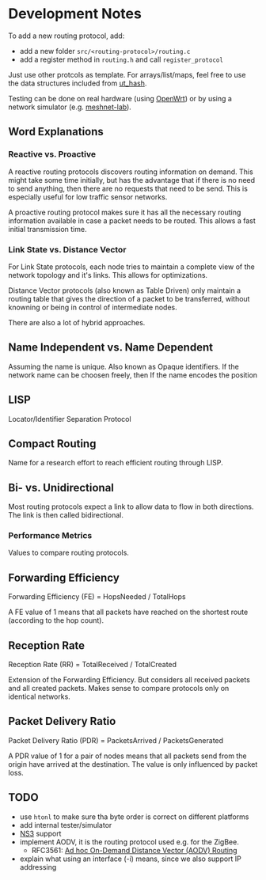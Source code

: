 # Development Notes

To add a new routing protocol, add:
- add a new folder `src/<routing-protocol>/routing.c`
- add a register method in `routing.h` and call `register_protocol`

Just use other protcols as template. For arrays/list/maps, feel free to use the data structures included from [ut_hash](https://troydhanson.github.io/uthash/).

Testing can be done on real hardware (using [OpenWrt](https://openwrt.org/)) or by using a network simulator (e.g. [meshnet-lab](https://github.com/mwarning/meshnet-lab)).

## Word Explanations

### Reactive vs. Proactive

A reactive routing protocols discovers routing information on demand. This might take some time initially, but has the advantage that if there is no need to send anything, then there are no requests that need to be send. This is especially useful for low traffic sensor networks.

A proactive routing protocol makes sure it has all the necessary routing information available in case a packet needs to be routed. This allows a fast initial transmission time.

### Link State vs. Distance Vector

For Link State protocols, each node tries to maintain a complete view of the network topology and it's links.
This allows for optimizations.

Distance Vector protocols (also known as Table Driven) only maintain a routing table that gives the direction of a packet to be transferred, without knowning or being in control of intermediate nodes.

There are also a lot of hybrid approaches.

## Name Independent vs. Name Dependent

Assuming the name is unique.
Also known as Opaque identifiers. If the network name can be choosen freely, then
If the name encodes the position

## LISP

Locator/Identifier Separation Protocol

## Compact Routing

Name for a research effort to reach efficient routing through LISP.

## Bi- vs. Unidirectional

Most routing protocols expect a link to allow data to flow in both directions. The link is then called bidirectional.

### Performance Metrics

Values to compare routing protocols.

## Forwarding Efficiency

Forwarding Efficiency (FE) = HopsNeeded / TotalHops

A FE value of 1 means that all packets have reached on the shortest route (according to the hop count).

## Reception Rate

Reception Rate (RR) = TotalReceived / TotalCreated

Extension of the Forwarding Efficiency. But considers all received packets and all created packets.
Makes sense to compare protocols only on identical networks.

## Packet Delivery Ratio

Packet Delivery Ratio (PDR) = PacketsArrived / PacketsGenerated

A PDR value of 1 for a pair of nodes means that all packets send from the origin have arrived at the destination.
The value is only influenced by packet loss.

## TODO

- use `htonl` to make sure tha byte order is correct on different platforms
- add internal tester/simulator
- [NS3](https://www.nsnam.org/) support
- implement AODV, it is the routing protocol used e.g. for the ZigBee.
  - RFC3561: [Ad hoc On-Demand Distance Vector (AODV) Routing](https://tools.ietf.org/html/rfc3561)
- explain what using an interface (-i) means, since we also support IP addressing
